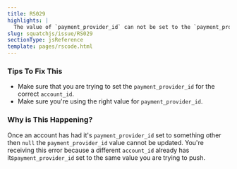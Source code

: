 ```yaml
---
title: RS029
highlights: |
  The value of `payment_provider_id` can not be set to the `payment_provider_id` value of a different account.
slug: squatchjs/issue/RS029
sectionType: jsReference
template: pages/rscode.html
---
```


### Tips To Fix This

 - Make sure that you are trying to set the `payment_provider_id` for the correct `account_id`.
 - Make sure you're using the right value for `payment_provider_id`.

### Why is This Happening?

Once an account has had it's `payment_provider_id` set to something other then `null` the `payment_provider_id` value cannot be updated.
You're receiving this error because a different `account_id` already has its`payment_provider_id` set to the same value you are trying to push.